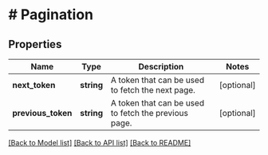 # # Pagination

## Properties

Name | Type | Description | Notes
------------ | ------------- | ------------- | -------------
**next_token** | **string** | A token that can be used to fetch the next page. | [optional]
**previous_token** | **string** | A token that can be used to fetch the previous page. | [optional]

[[Back to Model list]](../../README.md#models) [[Back to API list]](../../README.md#endpoints) [[Back to README]](../../README.md)
